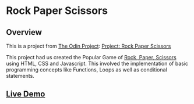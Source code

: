 # Rock Paper Scissors

## Overview

This is a project from [The Odin Project](https://theodinproject.com): [Project: Rock Paper Scissors](https://www.theodinproject.com/lessons/foundations-rock-paper-scissors)

This project had us created the Popular Game of [Rock, Paper, Scissors](https://www.wikihow.com/Play-Rock,-Paper,-Scissors) using HTML, CSS and Javascript. This involved the implementation of basic programming concepts like Functions, Loops as well as conditional statements.

## [Live Demo](https://johnferrancol.github.io/rock-paper-scissors/)

